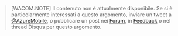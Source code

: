 > [WACOM.NOTE] Il contenuto non è attualmente disponibile. Se si è particolarmente interessati a questo argomento, inviare un tweet a [@AzureMobile][], o pubblicare un post nei [Forum][], in [Feedback][] o nel thread Disqus per questo argomento.

  [@AzureMobile]: https://twitter.com/AzureMobile
  [Forum]: http://social.msdn.microsoft.com/Forums/windowsazure/en-US/home?forum=azuremobile
  [Feedback]: http://feedback.azure.com/forums/216254-mobile-services
